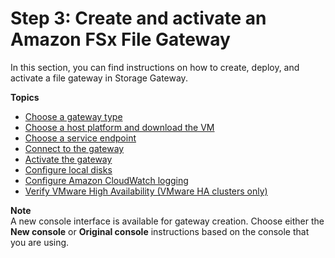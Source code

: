 # Step 3: Create and activate an Amazon FSx File Gateway<a name="create-gateway-file"></a>

In this section, you can find instructions on how to create, deploy, and activate a file gateway in Storage Gateway\.

**Topics**
+ [Choose a gateway type](GettingStartedSelectGatewayType-file.md)
+ [Choose a host platform and download the VM](hosting-options-file.md)
+ [Choose a service endpoint](GettingStarted-service-endpoint-file.md)
+ [Connect to the gateway](GettingStartedBeginActivateGateway-file.md)
+ [Activate the gateway](GettingStartedActivateGateway-file.md)
+ [Configure local disks](configure-local-storage-alarms-file.md)
+ [Configure Amazon CloudWatch logging](configure-loging-file.md)
+ [Verify VMware High Availability \(VMware HA clusters only\)](verify-ha.md)

**Note**  
A new console interface is available for gateway creation\. Choose either the **New console** or **Original console** instructions based on the console that you are using\.